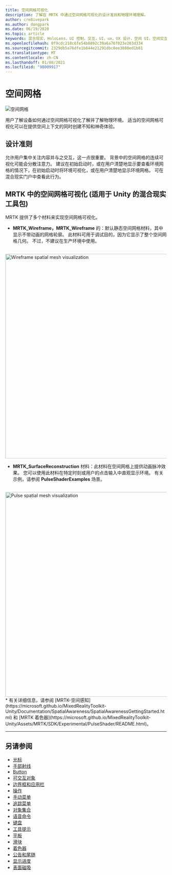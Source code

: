 ```yaml
---
title: 空间网格可视化
description: 了解在 MRTK 中通过空间网格可视化的设计准则和物理环境理解。
author: cre8ivepark
ms.author: dongpark
ms.date: 06/19/2020
ms.topic: article
keywords: 混合现实，HoloLens，UI 控制，交互，UI，ux，UX 设计，空间 UI，空间交互，三维 UI，三维 UX，混合现实耳机，windows mixed reality 耳机，虚拟现实耳机，HoloLens，MRTK，混合现实工具包
ms.openlocfilehash: 0f9cdc218c6fe54b8892c39a6a76f023e203d334
ms.sourcegitcommit: 2329db5a76dfe1b844e21291dbc8ee3888ed1b81
ms.translationtype: MT
ms.contentlocale: zh-CN
ms.lasthandoff: 01/08/2021
ms.locfileid: "98009917"
---
```

# <a name="spatial-mesh"></a>空间网格

![空间网格](images/MRTK_PulseShader_SpatialMesh.gif)

用户了解设备如何通过空间网格可视化了解并了解物理环境。 适当的空间网格可视化可以在提供空间上下文的同时创建不知和神奇体验。  

## <a name="design-guideline"></a>设计准则

允许用户集中关注内容并与之交互，这一点很重要。 背景中的空间网格的连续可视化可能会分散注意力。 建议在初始启动时，或在用户清楚地显示要查看环境网格的情况下，在初始启动时将环境可视化，或在用户清楚地显示环境网格。 可在混合现实门户中查看此行为。
<br>

## <a name="spatial-mesh-visualization-in-mrtk-mixed-reality-toolkit-for-unity"></a>MRTK 中的空间网格可视化 (适用于 Unity 的混合现实工具包) 

MRTK 提供了多个材料来实现空间网格可视化。

- **MRTK_Wireframe，MRTK_Wireframe** 的：默认静态空间网格材料，其中显示不带动画的网格轮廓。 此材料可用于调试目的，因为它显示了整个空间网格几何。 不过，不建议在生产环境中使用。
<br>
<img src="images/SurfaceReconstruction.jpg" alt="Wireframe spatial mesh visualization" width="640px">

- **MRTK_SurfaceReconstruction** 材料：此材料在空间网格上提供动画脉冲效果。 您可以使用此材料在特定时刻或用户的点击输入中直观显示环境。 有关示例，请参阅 **PulseShaderExamples** 场景。
<br>
<img src="images/MRTK_SRMesh_Pulse.jpg" alt="Pulse spatial mesh visualization" width="640px">
* 有关详细信息，请参阅 [MRTK-空间感知](https://microsoft.github.io/MixedRealityToolkit-Unity/Documentation/SpatialAwareness/SpatialAwarenessGettingStarted.html) 和 [MRTK 着色器](https://microsoft.github.io/MixedRealityToolkit-Unity/Assets/MRTK/SDK/Experimental/PulseShader/README.html)。

<br>

---

## <a name="see-also"></a>另请参阅

* [光标](cursors.md)
* [手部射线](point-and-commit.md)
* [Button](button.md)
* [可交互对象](interactable-object.md)
* [边界框和应用栏](app-bar-and-bounding-box.md)
* [操作](direct-manipulation.md)
* [手动菜单](hand-menu.md)
* [追踪菜单](near-menu.md)
* [对象集合](object-collection.md)
* [语音命令](voice-input.md)
* [键盘](keyboard.md)
* [工具提示](tooltip.md)
* [平板](slate.md)
* [滑块](slider.md)
* [着色器](shader.md)
* [公告和尾随](billboarding-and-tag-along.md)
* [显示进度](progress.md)
* [表面磁吸](surface-magnetism.md)
